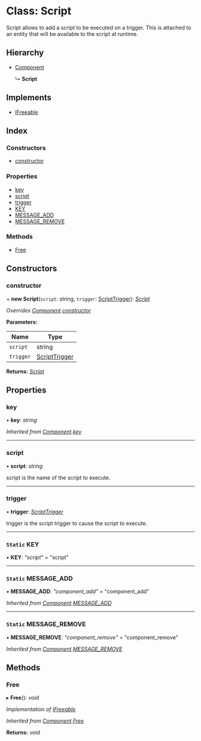 
# Class: Script

Script allows to add a script to be executed on a trigger. This is attached
to an entity that will be available to the script at runtime.

## Hierarchy

* [Component](component.md)

  ↳ **Script**

## Implements

* [IFreeable](../interfaces/ifreeable.md)

## Index

### Constructors

* [constructor](script.md#constructor)

### Properties

* [key](script.md#key)
* [script](script.md#script)
* [trigger](script.md#trigger)
* [KEY](script.md#static-key)
* [MESSAGE_ADD](script.md#static-message_add)
* [MESSAGE_REMOVE](script.md#static-message_remove)

### Methods

* [Free](script.md#free)

## Constructors

###  constructor

\+ **new Script**(`script`: string, `trigger`: [ScriptTrigger](../enums/scripttrigger.md)): *[Script](script.md)*

*Overrides [Component](component.md).[constructor](component.md#constructor)*

**Parameters:**

Name | Type |
------ | ------ |
`script` | string |
`trigger` | [ScriptTrigger](../enums/scripttrigger.md) |

**Returns:** *[Script](script.md)*

## Properties

###  key

• **key**: *string*

*Inherited from [Component](component.md).[key](component.md#key)*

___

###  script

• **script**: *string*

script is the name of the script to execute.

___

###  trigger

• **trigger**: *[ScriptTrigger](../enums/scripttrigger.md)*

trigger is the script trigger to cause the script to execute.

___

### `Static` KEY

▪ **KEY**: *"script"* = "script"

___

### `Static` MESSAGE_ADD

▪ **MESSAGE_ADD**: *"component_add"* = "component_add"

*Inherited from [Component](component.md).[MESSAGE_ADD](component.md#static-message_add)*

___

### `Static` MESSAGE_REMOVE

▪ **MESSAGE_REMOVE**: *"component_remove"* = "component_remove"

*Inherited from [Component](component.md).[MESSAGE_REMOVE](component.md#static-message_remove)*

## Methods

###  Free

▸ **Free**(): *void*

*Implementation of [IFreeable](../interfaces/ifreeable.md)*

*Inherited from [Component](component.md).[Free](component.md#free)*

**Returns:** *void*
